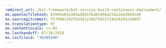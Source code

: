 ```yaml
---
redirect_url: /bot-framework/bot-service-build-continuous-deployment/
ms.openlocfilehash: 63993e03a385ad8d1fbab545ba23422ee2089240
ms.sourcegitcommit: f576981342fb3361216675815714e24281e20ddf
ms.translationtype: HT
ms.contentlocale: ru-RU
ms.lasthandoff: 07/18/2018
ms.locfileid: "39305446"
---
```

